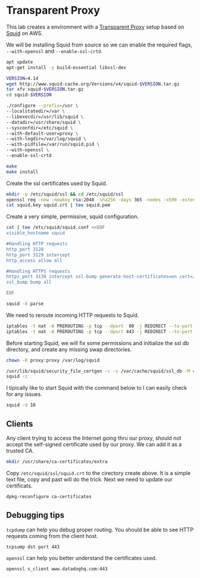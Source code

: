 # Transparent Proxy

This lab creates a environment with a [Transparent Proxy](https://en.wikipedia.org/wiki/Proxy_server#Transparent_proxy) setup based on [Squid](http://www.squid-cache.org/) on AWS.

We will be installing Squid from source so we can enable the required flags, `--with-openssl` and `--enable-ssl-crtd`.

```sh
apt update
apt-get install -y build-essential libssl-dev

VERSION=4.14
wget http://www.squid-cache.org/Versions/v4/squid-$VERSION.tar.gz
tar xfv squid-$VERSION.tar.gz
cd squid-$VERSION

./configure --prefix=/usr \
--localstatedir=/var \
--libexecdir=/usr/lib/squid \
--datadir=/usr/share/squid \
--sysconfdir=/etc/squid \
--with-default-user=proxy \
--with-logdir=/var/log/squid \
--with-pidfile=/var/run/squid.pid \
--with-openssl \
--enable-ssl-crtd

make
make install
```

Create the ssl certificates used by Squid.

```sh
mkdir -p /etc/squid/ssl && cd /etc/squid/ssl
openssl req -new -newkey rsa:2048 -sha256 -days 365 -nodes -x509 -extensions v3_ca -keyout squid.key  -out squid.crt -subj "/C=XX/ST=XX/L=squid/O=squid/CN=squid"
cat squid.key squid.crt | tee squid.pem
```

Create a very simple, permissive, squid configuration.

```sh
cat | tee /etc/squid/squid.conf <<EOF
visible_hostname squid

#Handling HTTP requests
http_port 3128
http_port 3129 intercept
http_access allow all

#Handling HTTPS requests
https_port 3130 intercept ssl-bump generate-host-certificates=on cert=/etc/squid/ssl/squid.pem 
ssl_bump bump all

EOF

squid -k parse
```

We need to reroute incoming HTTP requests to Squid.

```sh
iptables -t nat -A PREROUTING -p tcp --dport  80 -j REDIRECT --to-port 3129
iptables -t nat -A PREROUTING -p tcp --dport 443 -j REDIRECT --to-port 3130
```

Before starting Squid, we will fix some permissions and initialize the ssl db directory, and create any missing swap directories.

```sh
chown -R proxy:proxy /var/log/squid

/usr/lib/squid/security_file_certgen -c -s /var/cache/squid/ssl_db -M 4MB
squid -z
```

I tipically like to start Squid with the command below to I can easily check for any issues.

```sh
squid -d 10
```

## Clients

Any client trying to access the Internet going thru our proxy, should not accept the self-signed certificate used by our proxy. We can add it as a trusted CA.

```sh
mkdir /usr/share/ca-certificates/extra
```

Copy `/etc/squid/ssl/squid.crt` to the cirectory create above. It is a simple text file, copy and past will do the trick. Next we need to update our certificats.

```sh
dpkg-reconfigure ca-certificates
```

## Debugging tips

`tcpdump` can help you debug proper routing.  You should be able to see HTTP requests coming from the client host.

```sh
tcpsump dst port 443
```

`openssl` can help you better understand the certificates used.

```sh
openssl s_client www.datadoghq.com:443
```
